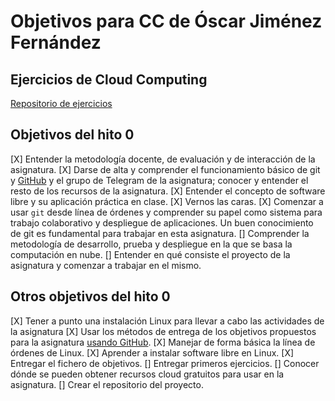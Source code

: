 # Objetivos para CC de Óscar Jiménez Fernández 

## Ejercicios de Cloud Computing
[Repositorio de ejercicios]() 

## Objetivos del hito 0

[X] Entender la metodología docente, de evaluación y de interacción de la asignatura.
[X] Darse de alta y comprender el funcionamiento básico
   de git y [GitHub](https://github.com) y el grupo de Telegram de la
   asignatura; conocer y entender el resto de los recursos de la asignatura. 
[X] Entender el concepto de software libre y su aplicación práctica en clase.
[X] Vernos las caras.
[X] Comenzar a usar `git` desde línea de órdenes y comprender su papel como sistema para trabajo colaborativo y despliegue de aplicaciones. Un buen conocimiento de git es fundamental para trabajar en esta asignatura.
[] Comprender la metodología de desarrollo, prueba y despliegue en la que se basa la computación en nube.
[] Entender en qué consiste el proyecto de la asignatura y comenzar a trabajar en el mismo.

## Otros objetivos del hito 0
[X] Tener a punto una instalación Linux para llevar a cabo las actividades de la asignatura
[X] Usar los métodos de entrega de los objetivos propuestos para la asignatura [usando GitHub](../objetivos/README.md). 
[X] Manejar de forma básica la línea de órdenes de Linux.
[X] Aprender a instalar software libre en Linux.
[X] Entregar el fichero de objetivos.
[] Entregar primeros ejercicios.
[] Conocer dónde se pueden obtener recursos cloud gratuitos para usar
  en la asignatura. 
[] Crear el repositorio del proyecto.